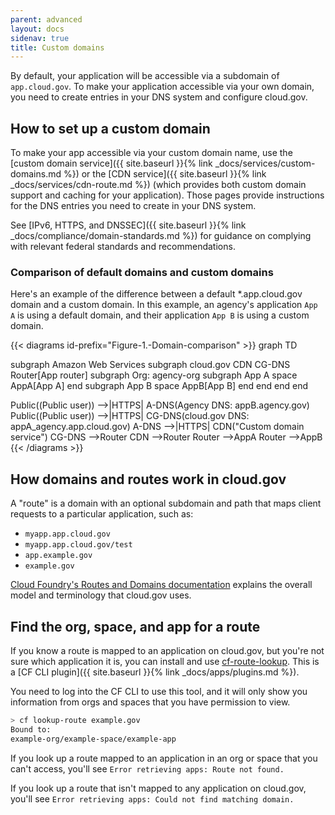 ```yaml
---
parent: advanced
layout: docs
sidenav: true
title: Custom domains
---
```

By default, your application will be accessible via a subdomain of `app.cloud.gov`. To make your application accessible via your own domain, you need to create entries in your DNS system and configure cloud.gov.

## How to set up a custom domain
To make your app accessible via your custom domain name, use the [custom domain service]({{ site.baseurl }}{% link _docs/services/custom-domains.md %}) or the [CDN service]({{ site.baseurl }}{% link _docs/services/cdn-route.md %}) (which provides both custom domain support and caching for your application). Those pages provide instructions for the DNS entries you need to create in your DNS system.

See [IPv6, HTTPS, and DNSSEC]({{ site.baseurl }}{% link _docs/compliance/domain-standards.md %}) for guidance on complying with relevant federal standards and recommendations.

### Comparison of default domains and custom domains

Here's an example of the difference between a default *.app.cloud.gov domain and a custom domain. In this example, an agency's application `App A` is using a default domain, and their application `App B` is using a custom domain.

{{< diagrams id-prefix="Figure-1.-Domain-comparison" >}}
graph TD

subgraph Amazon Web Services
  subgraph cloud.gov
    CDN
    CG-DNS
    Router[App router]
    subgraph Org: agency-org
    subgraph App A space
        AppA[App A]
      end
      subgraph App B space
        AppB[App B]
      end
    end
  end
end

Public((Public user)) -->|HTTPS| A-DNS(Agency DNS: appB.agency.gov)
Public((Public user)) -->|HTTPS| CG-DNS(cloud.gov DNS: appA_agency.app.cloud.gov)
A-DNS -->|HTTPS| CDN("Custom domain service")
CG-DNS -->Router
CDN -->Router
Router -->AppA
Router -->AppB
{{< /diagrams >}}

## How domains and routes work in cloud.gov

A "route" is a domain with an optional subdomain and path that maps client requests to a particular application, such as:

* `myapp.app.cloud.gov`
* `myapp.app.cloud.gov/test`
* `app.example.gov`
* `example.gov`

[Cloud Foundry's Routes and Domains documentation](https://docs.cloudfoundry.org/devguide/deploy-apps/routes-domains.html) explains the overall model and terminology that cloud.gov uses.

## Find the org, space, and app for a route

If you know a route is mapped to an application on cloud.gov, but you're not sure which application it is, you can install and use [cf-route-lookup](https://github.com/18F/cf-route-lookup). This is a [CF CLI plugin]({{ site.baseurl }}{% link _docs/apps/plugins.md %}).

You need to log into the CF CLI to use this tool, and it will only show you information from orgs and spaces that you have permission to view.

```sh
> cf lookup-route example.gov
Bound to:
example-org/example-space/example-app
```

If you look up a route mapped to an application in an org or space that you can't access, you'll see `Error retrieving apps: Route not found.`

If you look up a route that isn't mapped to any application on cloud.gov, you'll see `Error retrieving apps: Could not find matching domain.`
